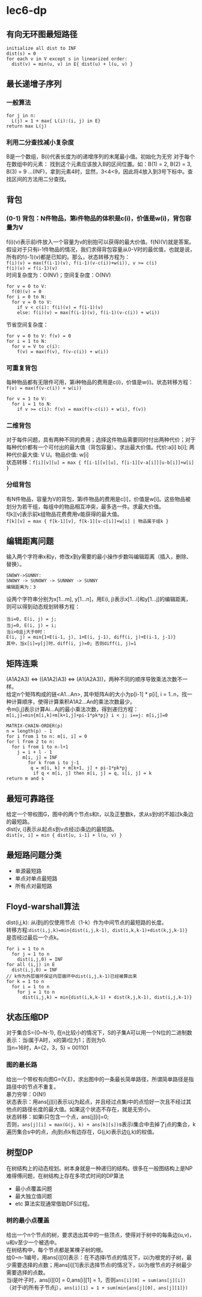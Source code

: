 # lec6-dp
## 有向无环图最短路径
```
initialize all dist to INF
dist(s) = 0
for each v in V except s in linearized order:
  dist(v) = min(u, v) in E{ dist(u) + l(u, v) }
```
## 最长递增子序列
### 一般算法
```
for j in n:
  L(j) = 1 + max{ L(i):(i, j) in E}
return max L(j)
```
### 利用二分查找减小复杂度
B是一个数组，B(i)代表长度为i的递增序列的末尾最小值。初始化为无穷
对于每个在数组中的元素：
  找到这个元素应该放入B的区间位置。如：B(1) = 2, B(2) = 3, B(3) = 9 ...(INF)，拿到元素4时，显然，3<4<9，因此将4放入到3号下标中。查找区间的方法用二分查找。
## 背包
### (0-1) 背包：N件物品，第i件物品的体积是c(i)，价值是w(i)，背包容量为V
f(i)(v)表示前i件放入一个容量为v的别抱可以获得的最大价值。f(N)(V)就是答案。假设对于只有i-1件物品的情况，我们求得背包容量从0-V时的最优值，也就是说，所有的f(i-1)(v)都是已知的。那么，状态转移方程为：<br>
`f(i)(v) = max(f(i-1)(v), f(i-1)(v-c(i))+w(i)), v >= c(i)`<br>
`f(i)(v) = f(i-1)(v)`<br>
时间复杂度为：O(NV)；空间复杂度：O(NV)
```
for v = 0 to V:
  f(0)(v) = 0
for i = 0 to N:
  for v = 0 to V:
    if v < c(i): f(i)(v) = f(i-1)(v)
    else: f(i)(v) = max(f(i-1)(v), f(i-1)(v-c(i)) + w(i))
```
节省空间复杂度：
```
for v = 0 to V: f(v) = 0
for i = 1 to N:
  for v = V to c(i):
    f(v) = max(f(v), f(v-c(i)) + w(i))
```
### 可重复背包
每种物品都有无限件可用，第i种物品的费用是c(i)，价值是w(i)。状态转移方程：<br>
`f(v) = max(f(v-c(i)) + w(i))`
```
for v = 1 to V:
  for i = 1 to N:
    if v >= c(i): f(v) = max(f(v-c(i)) + w(i), f(v))
```
### 二维背包
对于每件问题，具有两种不同的费用；选择这件物品需要同时付出两种代价；对于每种代价都有一个可付出的最大值（背包容量）。求出最大价值。代价:a[i] b[i]; 两种代价最大值: V U。物品价值: w[i]<br>
状态转移：`f[i][v][u] = max { f[i-1][v][u], f[i-1][v-a[i]][u-b[i]]+w[i] }`<br>

### 分组背包
有N件物品，容量为V的背包，第i件物品的费用是c[i]，价值是w[i]。这些物品被划分为若干组，每组中的物品相互冲突，最多选一件。求最大价值。<br>
f[k][v]表示前k组物品花费费用v能获得的最大值。<br>
`f[k][v] = max { f[k-1][v], f[k-1][v-c[i]]+w[i] | 物品属于组k }`<br>

## 编辑距离问题
输入两个字符串x和y，修改x到y需要的最小操作步数叫编辑距离（插入，删除、替换）。<br>
```
SNOWY->SUNNY:
SNOWY -> SUNOWY -> SUNNWY -> SUNNY
编辑距离为：3
```
设两个字符串分别为x[1...m], y[1...n]，用E(i, j)表示x[1...i]和y[1...j]的编辑距离，则可以得到动态规划转移方程：<br>
```
当i=0, E(i, j) = j;
当j=0, E(i, j) = i;
当i>0且j大于0时：
E(i, j) = min{1+E(i-1, j), 1+E(i, j-1), diff(i, j)+E(i-1, j-1)}
其中，当x[i]=y[j]时，diff(i, j)=0; 否则diff(i, j)=1
```

## 矩阵连乘
(A1A2A3) <=> ((A1A2)A3) <=> (A1(A2A3))，两种不同的顺序导致乘法次数不一样。<br>
给定n个矩阵构成的链<A1...An>, 其中矩阵Ai的大小为p[i-1] * p[i], i = 1..n，找一种计算顺序，使得计算乘积A1A2...An的乘法次数最少。<br>
令m[i,j]表示计算Ai...Aj的最小乘法次数，得到递归方程：<br>
`m[i,j]=min{m[i,k]+m[k+1,j]+pi-1*pk*pj} i < j; i==j: m[i,j]=0`
```
MATRIX-CHAIN-ORDER(p)
n = length(p) - 1
for i from 1 to n: m[i, i] = 0
for l from 2 to n:
  for i from 1 to n-l+1
    j = i + l - 1
      m[i, j] = INF
        for k from i to j-1
         q = m[i, k] + m[k+1, j] + pi-1*pk*pj
          if q < m[i, j] then m[i, j] = q, s[i, j] = k
return m and s
```
## 最短可靠路径
给定一个带权图G，图中的两个节点s和t，以及正整数k，求从s到t的不超过k条边的最短路。<br>
dist[v, i]表示从起点s到v点经过i条边的最短路。<br>
`dist[v, i] = min { dist[u, i-1] + l(u, v) }`

## 最短路问题分类
+ 单源最短路
+ 单点对单点最短路
+ 所有点对最短路

## Floyd-warshall算法
dist(i,j,k): 从i到j的仅使用节点（1-k）作为中间节点的最短路的长度。<br>
转移方程:`dist(i,j,k)=min{dist(i,j,k-1), dist(i,k,k-1)+dist(k,j,k-1)}`<br>
是否经过最后一个点k。
```
for i = 1 to n
  for j = 1 to n
    dist(i,j,0) = INF
for all (i,j) in E
  dist(i,j,0) = INF
// k作为外层循环保证内层循环中dist(i,j,k-1)已经被算出来
for k = 1 to n
  for i = 1 to n
    for j = 1 to n
      dist(i,j,k) = min{dist(i,k,k-1) + dist(k,j,k-1), dist(i,j,k-1)}
```
## 状态压缩DP
对于集合S={0~N-1}, 在n比较小的情况下，S的子集A可以用一个N位的二进制数表示：当i属于A时，x的第i位为1；否则为0.<br>
当n=16时，A={2，3，5} = 001101
### 图的最长路
给出一个带权有向图G=(V,E)，求出图中的一条最长简单路径，所谓简单路径是指路径中的节点不重复。<br>
暴力穷举：O(N!)<br>
状态表示：用ans[j][i]表示以j为起点，并且经过点集i中的点恰好一次且不经过其他点的路径长度的最大值。如果这个状态不存在，就是无穷小。<br>
状态转移：如果i只包含一个点，ans[j][i]=0;<br>
否则，`ans[j][i] = max(G(j, k) + ans[k][s])`s表示i集合中去掉了j点的集合，k遍历集合s中的点，点j到点k有边存在，G(j,k)表示边(j,k)的权值。

## 树型DP
在树结构上的动态规划。树本身就是一种递归的结构。很多在一般图结构上是NP难得傅问题，在树结构上存在多项式时间的DP算法
+ 最小点覆盖问题
+ 最大独立值问题
+ etc
算法实现通常借助DFS过程。
### 树的最小点覆盖
给出一个n个节点的树，要求选出其中的一些顶点，使得对于树中的每条边(u,v)，u和v至少一个被选中。<br>
在树结构中，每个节点都是某棵子树的根。<br>
给0~n-1编号，用ans[i][0]表示：在不选择i节点的情况下，以i为根党的子树，最少需要选择的点数；用ans[i][1]表示选择节点i的情况下，以i为根节点的子树最少需要选择的点数。<br>
当i是叶子时，ans[i][0] = 0,ans[i][1] = 1，否则`ans[i][0] = sum(ans[j][i])`（对于i的所有子节点j），`ans[i][1] = 1 + sum(min{ans[j][0], ans[j][1]})`
